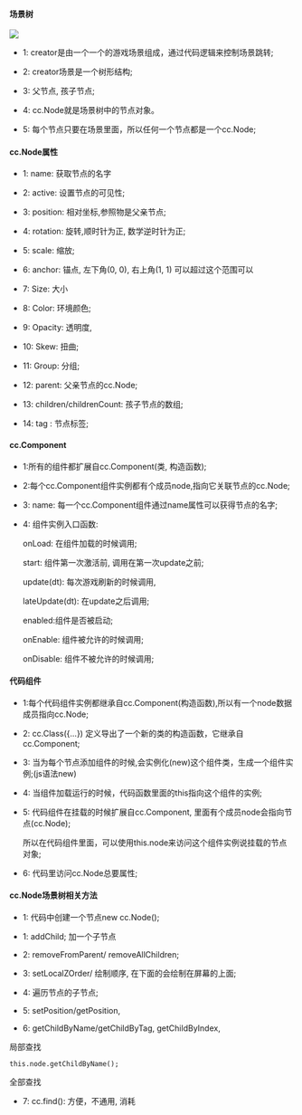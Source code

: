 #### 场景树

<image src="/img/nodeTree.png" />

* 1: creator是由一个一个的游戏场景组成，通过代码逻辑来控制场景跳转;

* 2: creator场景是一个树形结构;

* 3: 父节点, 孩子节点;

* 4: cc.Node就是场景树中的节点对象。

* 5: 每个节点只要在场景里面，所以任何一个节点都是一个cc.Node;

#### cc.Node属性

* 1:  name: 获取节点的名字

* 2: active: 设置节点的可见性;

* 3: position: 相对坐标,参照物是父亲节点;

* 4: rotation: 旋转,顺时针为正, 数学逆时针为正;

* 5: scale:  缩放;

* 6: anchor: 锚点, 左下角(0, 0), 右上角(1, 1) 可以超过这个范围可以

* 7: Size: 大小

* 8: Color: 环境颜色;

* 9: Opacity: 透明度,

* 10: Skew: 扭曲;

* 11: Group: 分组;

* 12: parent: 父亲节点的cc.Node;

* 13: children/childrenCount: 孩子节点的数组;

* 14: tag : 节点标签; 

#### cc.Component

* 1:所有的组件都扩展自cc.Component(类, 构造函数);

* 2:每个cc.Component组件实例都有个成员node,指向它关联节点的cc.Node;

* 3: name: 每一个cc.Component组件通过name属性可以获得节点的名字;

* 4: 组件实例入口函数:

     onLoad: 在组件加载的时候调用;

     start: 组件第一次激活前, 调用在第一次update之前;

     update(dt): 每次游戏刷新的时候调用,

     
     lateUpdate(dt): 在update之后调用;

     enabled:组件是否被启动; 

     onEnable: 组件被允许的时候调用;

     onDisable: 组件不被允许的时候调用;

#### 代码组件

* 1:每个代码组件实例都继承自cc.Component(构造函数),所以有一个node数据成员指向cc.Node;

* 2: cc.Class({...}) 定义导出了一个新的类的构造函数，它继承自cc.Component;

* 3: 当为每个节点添加组件的时候,会实例化(new)这个组件类，生成一个组件实例;(js语法new)

* 4: 当组件加载运行的时候，代码函数里面的this指向这个组件的实例;

* 5: 代码组件在挂载的时候扩展自cc.Component, 里面有个成员node会指向节点(cc.Node);

    所以在代码组件里面，可以使用this.node来访问这个组件实例说挂载的节点对象;

* 6: 代码里访问cc.Node总要属性;

#### cc.Node场景树相关方法

* 1: 代码中创建一个节点new cc.Node();

* 1:  addChild; 加一个子节点

* 2: removeFromParent/ removeAllChildren;

* 3:  setLocalZOrder/ 绘制顺序, 在下面的会绘制在屏幕的上面;

* 4: 遍历节点的子节点;

* 5: setPosition/getPosition, 

* 6: getChildByName/getChildByTag, getChildByIndex,

局部查找

    this.node.getChildByName();

全部查找

* 7: cc.find(): 方便，不通用, 消耗 


